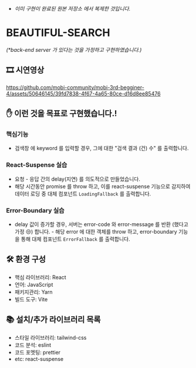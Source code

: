 - _이미 구현이 완료된 원본 저장소 에서 복제한 것입니다._

# BEAUTIFUL-SEARCH
_(*back-end server 가 있다는 것을 가정하고 구현하였습니다.)_

## 🎞️ 시연영상

https://github.com/mobi-community/mobi-3rd-begginer-4/assets/50646145/39fd7838-4f67-4a65-80ce-d16d8ee85476

## ✋ 이런 것을 목표로 구현했습니다.!

### 핵심기능
- 검색창 에 keyword 를 입력할 경우, 그에 대한 "검색 결과 (건) 수" 를 출력합니다.

### React-Suspense 실습
- 요청 - 응답 간의 delay(지연) 를 의도적으로 만들었습니다. 
- 해당 시간동안 promise 를 throw 하고, 이를 react-suspense 기능으로 감지하여 데이터 로딩 중 대체 컴포넌트 `LoadingFallback` 를  출력합니다.

### Error-Boundary 실습
- delay 값이 증가할 경우, 서버는 error-code 와 error-message 를 반환 (했다고 가정 😒) 합니다. - 해당 error 에 대한 객체를 throw 하고, error-boundary 기능을 통해 대체 컴포넌트 `ErrorFallback` 를 출력합니다.

## 🛠 환경 구성
- 핵심 라이브러리: React
- 언어: JavaScript
- 패키지관리: Yarn
- 빌드 도구: Vite

## 📚 설치/추가 라이브러리 목록
 - 스타일 라이브러리: tailwind-css
 - 코드 분석: eslint
 - 코드 포멧팅: prettier
 - etc: react-suspense

